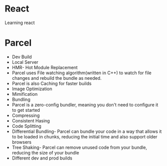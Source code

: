 # React
Learning react


# Parcel
- Dev Build
- Local Server
- HMR- Hot Module Replacement
- Parcel uses File watching algorithm(written in C++) to watch for file changes and rebuild the bundle as needed.
- Parcel is also Caching for faster builds
- Image Optimization
- Mimification
- Bundling
- Parcel is a zero-config bundler, meaning you don't need to configure it to get started
- Compressing
- Consistent Hasing
- Code Splitting
- Differential Bundling- Parcel can bundle your code in a way that allows it to be loaded in chunks, reducing the initial time and also support older browsers
- Tree Shaking- Parcel can remove unused code from your bundle, reducing the size of your bundle
- Different dev and prod builds